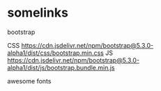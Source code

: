 # somelinks
<link rel="preconnect" href="https://fonts.googleapis.com">
<link rel="preconnect" href="https://fonts.gstatic.com" crossorigin>
<link href="https://fonts.googleapis.com/css2?family=Aboreto&family=Acme&family=Inter:wght@100;200;300;400;500;600;700;800;900&family=Josefin+Sans:ital,wght@1,500;1,700&family=Montserrat:ital,wght@0,100;0,200;0,300;0,400;0,500;0,600;0,700;0,800;0,900;1,100;1,200;1,300;1,400;1,500;1,600;1,700;1,800;1,900&family=Oswald:wght@700&family=Pacifico&family=Permanent+Marker&family=Poppins:wght@700&family=Rubik+Glitch&family=Ubuntu+Condensed&family=Ubuntu:wght@500&family=Work+Sans:ital,wght@0,100;0,200;0,300;0,400;0,500;0,600;0,700;0,800;0,900;1,100;1,200;1,300;1,400;1,500;1,600;1,700;1,800;1,900&display=swap" rel="stylesheet">


bootstrap

CSS	https://cdn.jsdelivr.net/npm/bootstrap@5.3.0-alpha1/dist/css/bootstrap.min.css
JS	https://cdn.jsdelivr.net/npm/bootstrap@5.3.0-alpha1/dist/js/bootstrap.bundle.min.js


awesome fonts

<link rel="stylesheet" href="https://cdnjs.cloudflare.com/ajax/libs/font-awesome/4.7.0/css/font-awesome.min.css">
